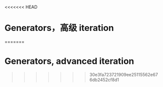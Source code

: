 
<<<<<<< HEAD
# Generators，高级 iteration
=======
# Generators, advanced iteration
>>>>>>> 30e3fa723721909ee25115562e676db2452cf8d1
